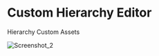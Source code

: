 # **Custom Hierarchy Editor**
Hierarchy Custom Assets

![Screenshot_2](https://github.com/rudtjq640/CustomHierarchy/assets/96940180/584ef8ac-c9ea-449b-8aa3-6cf8ad4a2050)

